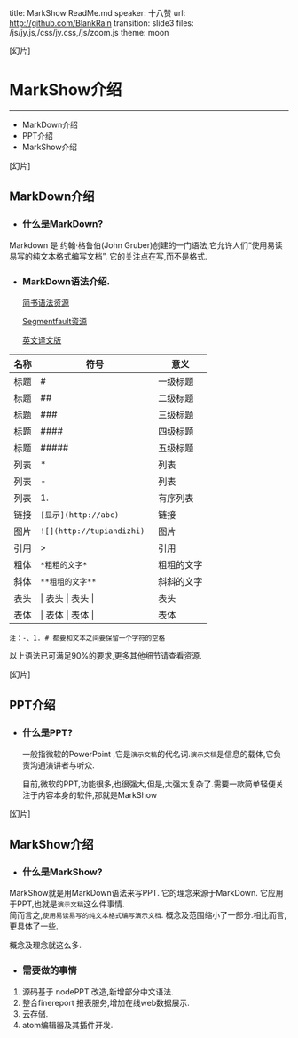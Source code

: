 title: MarkShow ReadMe.md
speaker: 十八赞
url: http://github.com/BlankRain
transition: slide3
files: /js/jy.js,/css/jy.css,/js/zoom.js
theme: moon

[幻片]
# MarkShow介绍
---------
* MarkDown介绍
* PPT介绍
* MarkShow介绍

[幻片]
## MarkDown介绍
* ### 什么是MarkDown?
Markdown 是 约翰·格鲁伯(John Gruber)创建的一门语法,它允许人们“使用易读易写的纯文本格式编写文档”. 它的关注点在写,而不是格式.
* ### MarkDown语法介绍.
  [简书语法资源](http://www.jianshu.com/p/q81RER)

  [Segmentfault资源](https://segmentfault.com/markdown)

  [英文译文版](http://maogm.com/blog/markdown-syntax.html)

|名称 | 符号 | 意义 |
|----|----|----|
|标题| # | 一级标题|
|标题| ## | 二级标题|
|标题| ### | 三级标题|
|标题| #### | 四级标题|
|标题| ##### | 五级标题|
|列表| * |列表|
|列表| - |列表|
|列表| 1. |有序列表|
|链接| `[显示](http://abc) `|链接|
|图片| `![](http://tupiandizhi) `|图片|
|引用| > |引用|
|粗体| `*粗粗的文字*`|粗粗的文字|
|斜体| `**粗粗的文字**`|斜斜的文字|
|表头|&#124; 表头 &#124; 表头 &#124;|表头|
|表体|&#124; 表体 &#124; 表体 &#124;|表体|
`
注：-、1. # 都要和文本之间要保留一个字符的空格
`

以上语法已可满足90%的要求,更多其他细节请查看资源.

[幻片]
## PPT介绍
* ### 什么是PPT?
    一般指微软的PowerPoint ,它是`演示文稿`的代名词.`演示文稿`是信息的载体,它负责沟通演讲者与听众.

    目前,微软的PPT,功能很多,也很强大,但是,太强太复杂了.需要一款简单轻便关注于内容本身的软件,那就是MarkShow

[幻片]
## MarkShow介绍
- ### 什么是MarkShow?
MarkShow就是用MarkDown语法来写PPT. 它的理念来源于MarkDown. 它应用于PPT,也就是`演示文稿`这么件事情.  
简而言之,`使用易读易写的纯文本格式编写演示文档`. 概念及范围缩小了一部分.相比而言,更具体了一些.

  概念及理念就这么多.

- ### 需要做的事情
 1. 源码基于 nodePPT 改造,新增部分中文语法.
 2. 整合finereport 报表服务,增加在线web数据展示.
 3. 云存储.
 4. atom编辑器及其插件开发.
